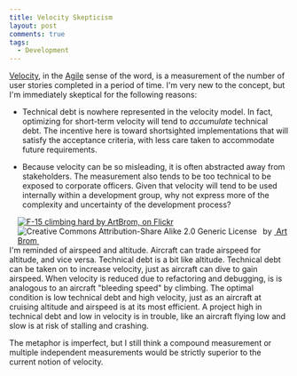 ```yaml
---
title: Velocity Skepticism
layout: post
comments: true
tags:
  - Development
---
```

[Velocity][1], in the [Agile][2] sense of the word, is a measurement of the number of user stories completed in a period of time. I'm very new to the concept, but I'm immediately skeptical for the following reasons:

*   Technical debt is nowhere represented in the velocity model. In fact, optimizing for short-term velocity will tend to *accumulate* technical debt. The incentive here is toward shortsighted implementations that will satisfy the acceptance criteria, with less care taken to accommodate future requirements.

*   Because velocity can be so misleading, it is often abstracted away from stakeholders. The measurement also tends to be too technical to be exposed to corporate officers. Given that velocity will tend to be used internally within a development group, why not express more of the complexity and uncertainty of the development process?

<div style="float:right; padding-left:15px" about='http://farm4.static.flickr.com/3261/2686928821_228c1bdb1c_m.jpg'>
  <a href='http://www.flickr.com/photos/art-sarah/2686928821/' target='_blank'><img xmlns:dct='http://purl.org/dc/terms/' href='http://purl.org/dc/dcmitype/StillImage' rel='dct:type' src='http://farm4.static.flickr.com/3261/2686928821_228c1bdb1c_m.jpg' alt='F-15 climbing hard by ArtBrom, on Flickr' title='F-15 climbing hard by ArtBrom, on Flickr' border='0' /></a><br /><a rel='license' href='http://creativecommons.org/licenses/by-sa/2.0/' target='_blank'><img src='http://i.creativecommons.org/l/by-sa/2.0/80x15.png' alt='Creative Commons Attribution-Share Alike 2.0 Generic License' title='Creative Commons Attribution-Share Alike 2.0 Generic License' border='0' align='left' /></a>&nbsp;&nbsp;by&nbsp;<a href='http://www.flickr.com/people/art-sarah/' target='_blank'>&nbsp;</a><a xmlns:cc='http://creativecommons.org/ns#' rel='cc:attributionURL' property='cc:attributionName' href='http://www.flickr.com/people/art-sarah/' target='_blank'>ArtBrom</a><a href='http://www.imagecodr.org/' target='_blank'>&nbsp;</a>
</div>

I'm reminded of airspeed and altitude. Aircraft can trade airspeed for altitude, and vice versa. Technical debt is a bit like altitude. Technical debt can be taken on to increase velocity, just as aircraft can dive to gain airspeed. When velocity is reduced due to refactoring and debugging, is is analogous to an aircraft "bleeding speed" by climbing. The optimal condition is low technical debt and high velocity, just as an aircraft at cruising altitude and airspeed is at its most efficient. A project high in technical debt and low in velocity is in trouble, like an aircraft flying low and slow is at risk of stalling and crashing.

The metaphor is imperfect, but I still think a compound measurement or multiple independent measurements would be strictly superior to the current notion of velocity.

[1]: http://guide.agilealliance.org/guide/velocity.html
[2]: http://agilemanifesto.org/
